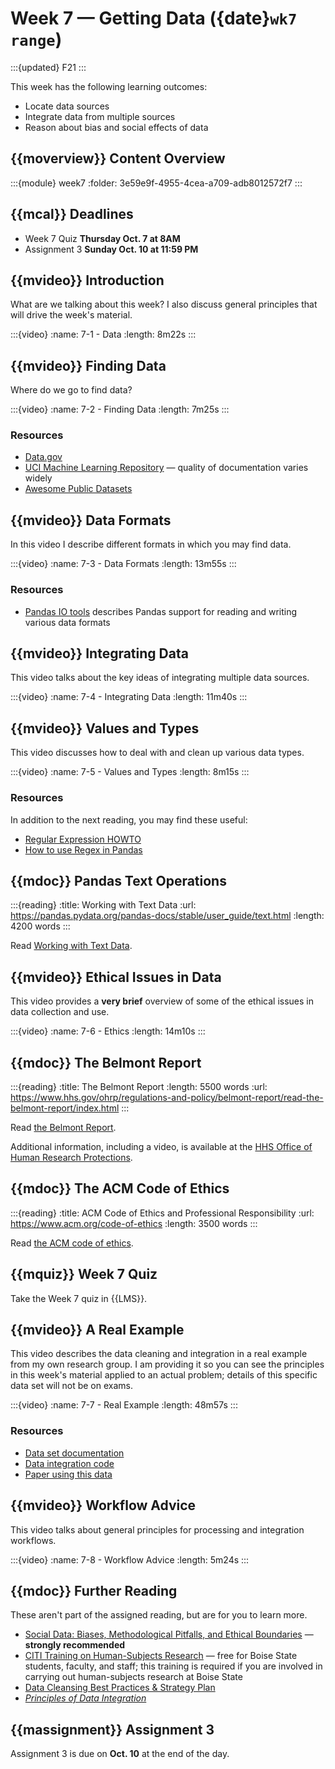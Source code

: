 # Week 7 — Getting Data ({date}`wk7 range`)

:::{updated} F21
:::

This week has the following learning outcomes:

- Locate data sources
- Integrate data from multiple sources
- Reason about bias and social effects of data

## {{moverview}} Content Overview

:::{module} week7
:folder: 3e59e9f-4955-4cea-a709-adb8012572f7
:::

## {{mcal}} Deadlines

- Week 7 Quiz **Thursday Oct. 7 at 8AM**
- Assignment 3 **Sunday Oct. 10 at 11:59 PM**

## {{mvideo}} Introduction

What are we talking about this week?  I also discuss general principles that will drive the week's material.

:::{video}
:name: 7-1 - Data
:length: 8m22s
:::

## {{mvideo}} Finding Data

Where do we go to find data?

:::{video}
:name: 7-2 - Finding Data
:length: 7m25s
:::

### Resources

- [Data.gov](https://data.gov)
- [UCI Machine Learning Repository](https://archive.ics.uci.edu/ml/index.php) — quality of documentation varies widely
- [Awesome Public Datasets](https://github.com/awesomedata/awesome-public-datasets)

## {{mvideo}} Data Formats

In this video I describe different formats in which you may find data.

:::{video}
:name: 7-3 - Data Formats
:length: 13m55s
:::

### Resources

- [Pandas IO tools](https://pandas.pydata.org/pandas-docs/stable/user_guide/io.html) describes Pandas support for reading and writing various data formats

## {{mvideo}} Integrating Data

This video talks about the key ideas of integrating multiple data sources.

:::{video}
:name: 7-4 - Integrating Data
:length: 11m40s
:::

## {{mvideo}} Values and Types

This video discusses how to deal with and clean up various data types.

:::{video}
:name: 7-5 - Values and Types
:length: 8m15s
:::

### Resources

In addition to the next reading, you may find these useful:

- [Regular Expression HOWTO](https://docs.python.org/3/howto/regex.html)
- [How to use Regex in Pandas](https://kanoki.org/2019/11/12/how-to-use-regex-in-pandas/)


## {{mdoc}} Pandas Text Operations

:::{reading}
:title: Working with Text Data
:url: https://pandas.pydata.org/pandas-docs/stable/user_guide/text.html
:length: 4200 words
:::

Read [Working with Text Data](https://pandas.pydata.org/pandas-docs/stable/user_guide/text.html).

## {{mvideo}} Ethical Issues in Data

This video provides a **very brief** overview of some of the ethical issues in data collection and use.

:::{video}
:name: 7-6 - Ethics
:length: 14m10s
:::

## {{mdoc}} The Belmont Report

:::{reading}
:title: The Belmont Report
:length: 5500 words
:url: https://www.hhs.gov/ohrp/regulations-and-policy/belmont-report/read-the-belmont-report/index.html
:::

Read [the Belmont Report](https://www.hhs.gov/ohrp/regulations-and-policy/belmont-report/read-the-belmont-report/index.html).

Additional information, including a video, is available at the [HHS Office of Human Research Protections](https://www.hhs.gov/ohrp/regulations-and-policy/belmont-report/index.html).

## {{mdoc}} The ACM Code of Ethics

:::{reading}
:title: ACM Code of Ethics and Professional Responsibility
:url: https://www.acm.org/code-of-ethics
:length: 3500 words
:::

Read [the ACM code of ethics](https://www.acm.org/code-of-ethics).

## {{mquiz}} Week 7 Quiz

Take the Week 7 quiz in {{LMS}}.

## {{mvideo}} A Real Example

This video describes the data cleaning and integration in a real example from my own research group.
I am providing it so you can see the principles in this week's material applied to an actual problem; details of this specific data set will not be on exams.

:::{video}
:name: 7-7 - Real Example
:length: 48m57s
:::

### Resources

- [Data set documentation](https://bookdata.piret.info/)
- [Data integration code](https://github.com/BoiseState/bookdata-tools)
- [Paper using this data](https://md.ekstrandom.net/pubs/bag-extended)

## {{mvideo}} Workflow Advice

This video talks about general principles for processing and integration workflows.

:::{video}
:name: 7-8 - Workflow Advice
:length: 5m24s
:::

## {{mdoc}} Further Reading

These aren't part of the assigned reading, but are for you to learn more.

- [Social Data: Biases, Methodological Pitfalls, and Ethical Boundaries](https://papers.ssrn.com/sol3/papers.cfm?abstract_id=2886526) — **strongly recommended**
- [CITI Training on Human-Subjects Research](https://www.boisestate.edu/research-compliance/citi-training/) — free for Boise State students, faculty, and staff; this training is required if you are involved in carrying out human-subjects research at Boise State
- [Data Cleansing Best Practices & Strategy Plan](https://www.dataisbeauty.com/data-cleansing-best-practices-strategy/)
- [<cite>Principles of Data Integration</cite>](https://boisestate.on.worldcat.org/oclc/796466994)

## {{massignment}} Assignment 3

Assignment 3 is due on **Oct. 10** at the end of the day.
